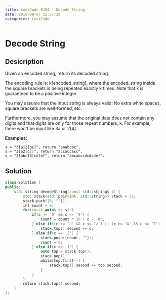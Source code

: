 ```yaml
---
title: LeetCode 0394 - Decode String
date: 2019-09-07 15:57:29
categories: LeetCode
---
```

# Decode String

<!--more-->

## Desicription

Given an encoded string, return its decoded string.

The encoding rule is: k[encoded_string], where the encoded_string inside the square brackets is being repeated exactly k times. Note that k is guaranteed to be a positive integer.

You may assume that the input string is always valid; No extra white spaces, square brackets are well-formed, etc.

Furthermore, you may assume that the original data does not contain any digits and that digits are only for those repeat numbers, k. For example, there won't be input like 3a or 2[4].

**Examples:**

```
s = "3[a]2[bc]", return "aaabcbc".
s = "3[a2[c]]", return "accaccacc".
s = "2[abc]3[cd]ef", return "abcabccdcdcdef".
```

## Solution

```cpp
class Solution {
public:
    std::string decodeString(const std::string& s) {
        std::stack<std::pair<int, std::string>> stack = {};
        stack.push({0, ""});
        int count = 0;
        for(const auto& c: s) {
            if(c >= '0' && c <= '9') {
                count = count * 10 + c - '0';
            } else if((c >= 'a' && c <= 'z') || (c >= 'A' && c <= 'Z')) {
                stack.top().second += c;
            } else if(c == '[') {
                stack.push({count, ""});
                count = 0;
            } else if(c == ']') {
                auto top = stack.top();
                stack.pop();
                while(top.first--) {
                    stack.top().second += top.second;
                }
            }
        }
        return stack.top().second;
    }
};
```